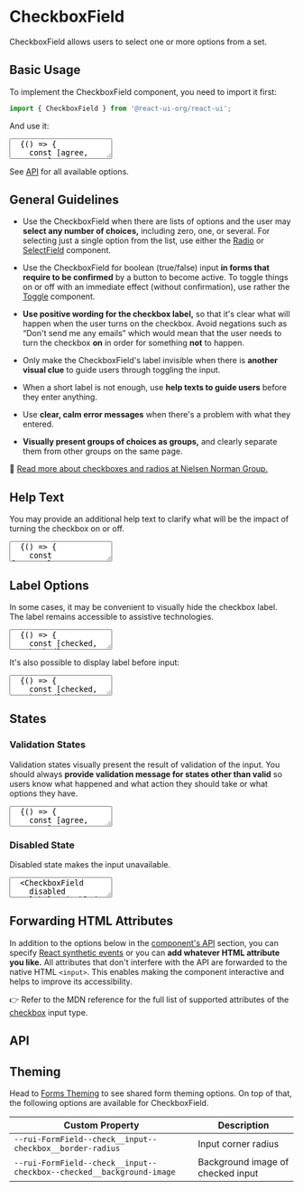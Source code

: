 # CheckboxField

CheckboxField allows users to select one or more options from a set.

## Basic Usage

To implement the CheckboxField component, you need to import it first:

```js
import { CheckboxField } from '@react-ui-org/react-ui';
```

And use it:

<textarea is="docoff-react-preview">
  {() => {
    const [agree, setAgree] = React.useState(true);
    return (
      <CheckboxField
        checked={agree}
        label="I agree"
        onChange={() => setAgree(!agree)}
      />
    );
  }}
</textarea>

See [API](#api) for all available options.

## General Guidelines

- Use the CheckboxField when there are lists of options and the user may
  **select any number of choices,** including zero, one, or several. For
  selecting just a single option from the list, use either the
  [Radio](/lib/components/Radio) or [SelectField](/lib/components/SelectField)
  component.

- Use the CheckboxField for boolean (true/false) input **in forms that require
  to be confirmed** by a button to become active. To toggle things on or off
  with an immediate effect (without confirmation), use rather the
  [Toggle](/lib/components/Toggle) component.

- **Use positive wording for the checkbox label,** so that it's clear what will
  happen when the user turns on the checkbox. Avoid negations such as “Don't
  send me any emails” which would mean that the user needs to turn the
  checkbox **on** in order for something **not** to happen.

- Only make the CheckboxField's label invisible when there is **another visual
  clue** to guide users through toggling the input.

- When a short label is not enough, use **help texts to guide users** before
  they enter anything.

- Use **clear, calm error messages** when there's a problem with what they
  entered.

- **Visually present groups of choices as groups,** and clearly separate them
  from other groups on the same page.

📖 [Read more about checkboxes and radios at Nielsen Norman Group.](https://www.nngroup.com/articles/checkboxes-vs-radio-buttons/)

## Help Text

You may provide an additional help text to clarify what will be the impact of
turning the checkbox on or off.

<textarea is="docoff-react-preview">
  {() => {
    const [getNewsletter, setGetNewsletter] = React.useState(true);
    return (
      <CheckboxField
        checked={getNewsletter}
        helpText="We will not bother you more than once a month, we promise!"
        label="Send me newsletter"
        onChange={() => setGetNewsletter(!getNewsletter)}
      />
    );
  }}
</textarea>

## Label Options

In some cases, it may be convenient to visually hide the checkbox label. The
label remains accessible to assistive technologies.

<textarea is="docoff-react-preview">
  {() => {
    const [checked, setChecked] = React.useState(true);
    return (
      <CheckboxField
        checked={checked}
        isLabelVisible={false}
        label="You cannot see this"
        onChange={() => setChecked(!checked)}
      />
    );
  }}
</textarea>

It's also possible to display label before input:

<textarea is="docoff-react-preview">
  {() => {
    const [checked, setChecked] = React.useState(true);
    return (
      <CheckboxField
        checked={checked}
        label="Label precedes input"
        labelPosition="before"
        onChange={() => setChecked(!checked)}
      />
    );
  }}
</textarea>

## States

### Validation States

Validation states visually present the result of validation of the input. You
should always **provide validation message for states other than valid** so
users know what happened and what action they should take or what options they
have.

<textarea is="docoff-react-preview">
  {() => {
    const [agree, setAgree] = React.useState(true);
    return (
      <>
        <CheckboxField
          checked={agree}
          label="I have read and agree with terms and conditions"
          onChange={() => setAgree(!agree)}
          validationState="valid"
        />
        <CheckboxField
          checked={agree}
          label="I have read and agree with terms and conditions"
          onChange={() => setAgree(!agree)}
          validationState="warning"
          validationText="Please wait 10 minutes until we verify your data."
        />
        <CheckboxField
          checked={agree}
          label="I have read and agree with terms and conditions"
          onChange={() => setAgree(!agree)}
          required
          validationState="invalid"
          validationText="You must agree to be able to proceed."
        />
      </>
    );
  }}
</textarea>

### Disabled State

Disabled state makes the input unavailable.

<textarea is="docoff-react-preview">
  <CheckboxField
    disabled
    label="Disabled checkbox"
  />
  <CheckboxField
    checked
    disabled
    label="Disabled checkbox, checked"
  />
</textarea>

## Forwarding HTML Attributes

In addition to the options below in the [component's API](#api) section, you
can specify [React synthetic events] or you can **add whatever HTML attribute
you like.** All attributes that don't interfere with the API are forwarded to
the native HTML `<input>`. This enables making the component interactive and
helps to improve its accessibility.

👉 Refer to the MDN reference for the full list of supported attributes of the
[checkbox] input type.

## API

<Props table of={CheckboxField} />

## Theming

Head to [Forms Theming](/docs/customize/theming/forms) to see shared form theming
options. On top of that, the following options are available for CheckboxField.

| Custom Property                                                      | Description                                  |
|----------------------------------------------------------------------|----------------------------------------------|
| `--rui-FormField--check__input--checkbox__border-radius`             | Input corner radius                          |
| `--rui-FormField--check__input--checkbox--checked__background-image` | Background image of checked input            |

[React synthetic events]: https://reactjs.org/docs/events.html
[checkbox]: https://developer.mozilla.org/en-US/docs/Web/HTML/Element/input/checkbox#additional_attributes
